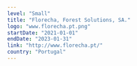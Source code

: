 ```yaml
---
level: "Small"
title: "Florecha, Forest Solutions, SA."
logo: "www.florecha.pt.png"
startDate: "2021-01-01"
endDate: "2023-01-31"
link: "http://www.florecha.pt/"
country: "Portugal"
---
```

